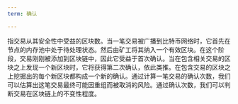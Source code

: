 ```yaml
---
term: 确认

---
```

指交易从其安全性中受益的区块数。当一笔交易被广播到比特币网络时，它首先在节点的内存池中处于待处理状态。然后由矿工将其纳入一个有效区块。在这个阶段，交易刚刚被添加到区块链中，因此它受益于首次确认。当在包含相关交易的区块之上发现一个新区块时，它将获得第二次确认，依此类推。在包含交易的区块之上挖掘出的每个新区块都构成一个新的确认。通过计算一笔交易的确认次数，我们可以估算出这笔交易最终可能因重组而被取消的风险。通过确认次数，我们可以判断交易在区块链上的不变性程度。